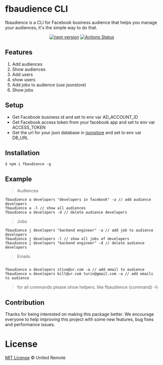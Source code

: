 # fbaudience CLI

fbaudience is a CLI for Facebook business audience that helps you manage your audiences, it's the simple way to do that.

<div align="center">

[![npm version](https://badge.fury.io/js/fbaudience.svg)](https://badge.fury.io/js/fbaudience) [![Actions Status](https://github.com/JairoDuarte/fbaudience-cli/workflows/deploy/badge.svg)](https://github.com/JairoDuarte/fbaudience-cli/actions)
</div>

## Features

1. Add audiences
2. Show audiences
3. Add users
4. show users
5. Add jobs to audience (use jsonstore)
6. Show jobs

## Setup

- Get Facebook business id and set to env var AD_ACCOUNT_ID
- Get Facebook access token from your facebook app and set to env var ACCESS_TOKEN
- Get the url for your json database in [jsonstore](https://www.jsonstore.io/) and set to env var  DB_URL

## Installation

```shell
$ npm i fbaudience -g
```

## Example

> Audiences

```
fbaudience a developers "developers in facebook" -a // add audience developers
fbaudience a -l // show all audiences
fbaudience a developers -d // delete audience developers

```
> Jobs

```
fbaudience j developers "backend engineer" -a // add job to audience developers
fbaudience j developers -l // show all jobs of developers
fbaudience j developers "backend engineer" -d // delete audience developers
```

>  Emails

```

fbaudience u developers stive@ur.com -a // add email to audience
fbaudience u developers bill@ur.com turin@gmail.com -a // add emails to audience
```

> for all commands please show helpers. like fbaudience {command} -h

## Contribution

Thanks for being interested on making this package better. We encourage everyone to help improving this project with some new features, bug fixes and performance issues.

# License

[MIT License](https://github.com/JairoDuarte/fbaudience-cli/blob/master/LICENSE) © United Remote